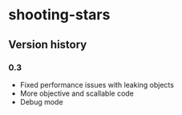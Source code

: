 # shooting-stars

## Version history

### 0.3
- Fixed performance issues with leaking objects
- More objective and scallable code
- Debug mode
